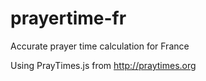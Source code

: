 # prayertime-fr
Accurate prayer time calculation for France

Using PrayTimes.js from http://praytimes.org
